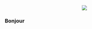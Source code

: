 <div id="header" align="center">
  <img src="https://www.google.com/url?sa=i&url=https%3A%2F%2Fgifer.com%2Fen%2FHaD1&psig=AOvVaw105aKPbStYVqEbJgpZUH31&ust=1666786199920000&source=images&cd=vfe&ved=0CAoQjRxqFwoTCKDazs6s-_oCFQAAAAAdAAAAABAY"/>
</div>

### Bonjour


